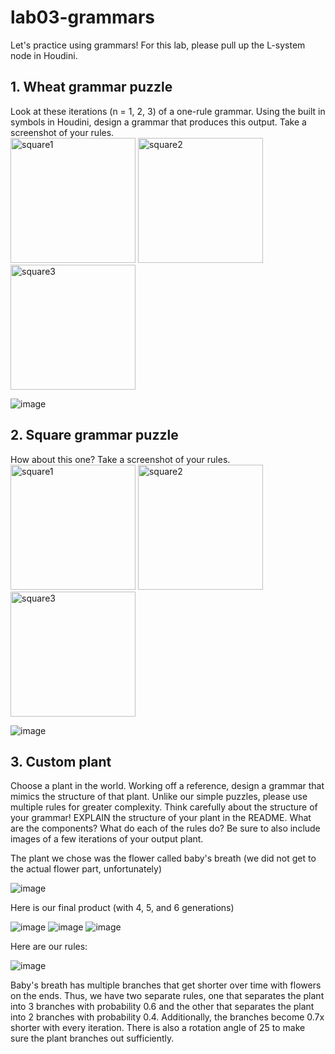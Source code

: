 # lab03-grammars
Let's practice using grammars! For this lab, please pull up the L-system node in Houdini.

## 1. Wheat grammar puzzle
Look at these iterations (n = 1, 2, 3) of a one-rule grammar. Using the built in symbols in Houdini, design a grammar that produces this output. Take a screenshot of your rules.\
<img width="200" alt="square1" src="https://user-images.githubusercontent.com/1758825/193949661-a3a0e1f7-7d68-4b9e-8384-d9991e1e9fd2.png">
<img width="200" alt="square2" src="https://user-images.githubusercontent.com/1758825/193949853-cf2306b3-3537-4c24-91b5-0a3083bc87c0.png">
<img width="200" alt="square3" src="https://user-images.githubusercontent.com/1758825/193949859-5e432b4b-f18d-48b5-a9e9-8d7dba255955.png">

![image](https://github.com/kishayan02/lab03-grammars/assets/97934823/75bd4bd4-4b2e-477a-b2b3-242e60df1f72)


## 2. Square grammar puzzle
How about this one? Take a screenshot of your rules.
<img width="200" alt="square1" src="https://user-images.githubusercontent.com/1758825/193949895-87cdfb43-da7c-4867-ab1b-107e1ba9d2a7.png">
<img width="200" alt="square2" src="https://user-images.githubusercontent.com/1758825/193949904-a9cdfe0f-319e-4ca8-9935-dd338217a7cf.png">
<img width="200" alt="square3" src="https://user-images.githubusercontent.com/1758825/193949910-928e5993-ce26-4681-80f8-ffeb54be4dcf.png">

![image](https://github.com/kishayan02/lab03-grammars/assets/97934823/e369ccea-db52-414f-b28f-94727f588700)


## 3. Custom plant
Choose a plant in the world. Working off a reference, design a grammar that mimics the structure of that plant. Unlike our simple puzzles, please use multiple rules for greater complexity. Think carefully about the structure of your grammar! EXPLAIN the structure of your plant in the README. What are the components? What do each of the rules do? Be sure to also include images of a few iterations of your output plant. 

The plant we chose was the flower called baby's breath (we did not get to the actual flower part, unfortunately)

![image](https://github.com/kishayan02/lab03-grammars/assets/97934823/0c21c3ef-6b0c-4a1a-80d2-fd872d613e67)


Here is our final product (with 4, 5, and 6 generations)

![image](https://github.com/kishayan02/lab03-grammars/assets/97934823/4323e4f3-0e10-4812-8dcc-1065bb628a46)
![image](https://github.com/kishayan02/lab03-grammars/assets/97934823/8a6c2b9d-e485-40e3-84dd-808c457c200b)
![image](https://github.com/kishayan02/lab03-grammars/assets/97934823/ba63f155-98d7-4550-83fb-def4ed09254a)

Here are our rules:

![image](https://github.com/kishayan02/lab03-grammars/assets/97934823/be8116dd-820e-468a-80b6-d9b8d77942e7)

Baby's breath has multiple branches that get shorter over time with flowers on the ends. Thus, we have two separate rules, one that separates the plant into 3 branches with probability 0.6 and the other that separates the plant into 2 branches with probability 0.4. Additionally, the branches become 0.7x shorter with every iteration. There is also a rotation angle of 25 to make sure the plant branches out sufficiently. 

